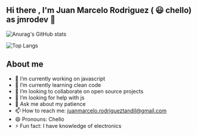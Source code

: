 ## Hi there , I'm Juan Marcelo Rodriguez (	:smiley: chello) as jmrodev 👋



![Anurag's GitHub stats](https://github-readme-stats.vercel.app/api?username=jmrodev&theme=dark)



![Top Langs](https://github-readme-stats.vercel.app/api/top-langs/?username=jmrodev&theme=dark)


## About me
- 🔭 I’m currently working on javascript
- 🌱 I’m currently learning clean code
- 👯 I’m looking to collaborate on open source projects
- 🤔 I’m looking for help with js
- 💬 Ask me about my patience
- 📫 How to reach me: juanmarcelo.rodrigueztandil@gmail.com
- 😄 Pronouns: Chello
- ⚡ Fun fact: I have knowledge of electronics

